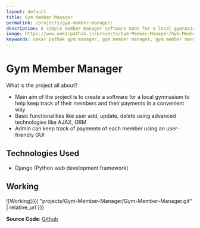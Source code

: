 ```yaml
---
layout: default
title: Gym Member Manager
permalink: /projects/gym-member-manager/
description: A simple member manager software made for a local gymnasium. This software helps tp keep track of members and their payments in a convenient way.
image: https://www.omkarpathak.in/projects/Gym-Member-Manager/Gym-Member-Manager.gif
keywords: omkar pathak gym manager, gym member manager, gym member management, gym management, gym manager github
---
```


# Gym Member Manager
What is the project all about?

- Main aim of the project is to create a software for a local gymnasium to help keep track of their members and their payments in a convenient way
- Basic functionalities like user add, update, delete using advanced technologies like AJAX, ORM
- Admin can keep track of payments of each member using an user-friendly GUI


## Technologies Used
* Django (Python web development framework)

## Working

![Working]({{ "projects/Gym-Member-Manager/Gym-Member-Manager.gif" | relative_url }})

**Source Code**: [Github](https://github.com/OmkarPathak/Django-Gym-Member-Manager)
